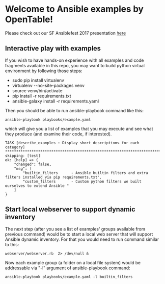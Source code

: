 # Welcome to Ansible examples by OpenTable!

Please check out our SF Ansiblefest 2017 presentation [here](Ansiblefest2017/Ansiblefest_2017_OT.pdf)

## Interactive play with examples
If you wish to have hands-on experience with all examples and code fragments available in this repo, you may want to build python virtual environment by following those steps:
- sudo pip install virtualenv
- virtualenv --no-site-packages venv
- source venv/bin/activate
- pip install -r requirements.txt
- ansible-galaxy install -r requirements.yaml

Then you should be able to run ansible-playbook command like this:
```
ansible-playbook playbooks/example.yaml
```
which will give you a list of examples that you may execute and see what they produce (and examine their code, if interested).
```
TASK [describe_examples : Display short descriptions for each category] ***********************************************************************************************
skipping: [test]
ok: [help] => {
    "changed": false, 
    "msg": [
        "builtin_filters      - Ansible builtin filters and extra filters installed via pip requirements.txt", 
        "custom_filters       - Custom python filters we built ourselves to extend Ansible "
    ]
}
```
## Start local webserver to support dynamic inventory
The next step (after you see a list of examples' groups available from previous command)
would be to start a local web server that will support Ansible dynamic
inventory. For that you would need to run command similar to this:
```
webserver/webserver.rb  2> /dev/null &
```

Now each example group (a folder on a local file system) would be
addressable via "-l" argument of ansible-playbook command:
```
ansible-playbook playbooks/example.yaml -l builtin_filters
```
